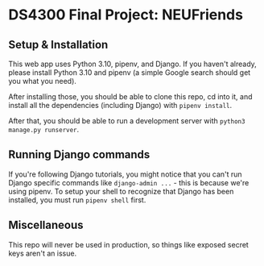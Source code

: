 # DS4300 Final Project: NEUFriends

## Setup & Installation

This web app uses Python 3.10, pipenv, and Django. If you haven't already, please install
Python 3.10 and pipenv (a simple Google search should get you what you need).

After installing those, you should be able to clone this repo, cd into it, and install all the
dependencies (including Django) with `pipenv install`.

After that, you should be able to run a development server with `python3 manage.py runserver`.

## Running Django commands

If you're following Django tutorials, you might notice that you can't run Django 
specific commands like `django-admin ...` - this is because we're using pipenv. To setup
your shell to recognize that Django has been installed, you must run `pipenv shell` first.

## Miscellaneous

This repo will never be used in production, so things like exposed secret keys aren't an issue. 